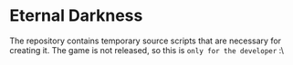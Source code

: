 # Eternal Darkness

The repository contains temporary source scripts that are necessary for creating it. The game is not released, so this is `only for the developer` :\
